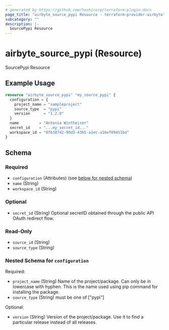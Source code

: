 ```yaml
---
# generated by https://github.com/hashicorp/terraform-plugin-docs
page_title: "airbyte_source_pypi Resource - terraform-provider-airbyte"
subcategory: ""
description: |-
  SourcePypi Resource
---
```


# airbyte_source_pypi (Resource)

SourcePypi Resource

## Example Usage

```terraform
resource "airbyte_source_pypi" "my_source_pypi" {
  configuration = {
    project_name = "sampleproject"
    source_type  = "pypi"
    version      = "1.2.0"
  }
  name         = "Antonia Wintheiser"
  secret_id    = "...my_secret_id..."
  workspace_id = "0fb38742-90d3-4365-a1ec-a16ef89451bd"
}
```

<!-- schema generated by tfplugindocs -->
## Schema

### Required

- `configuration` (Attributes) (see [below for nested schema](#nestedatt--configuration))
- `name` (String)
- `workspace_id` (String)

### Optional

- `secret_id` (String) Optional secretID obtained through the public API OAuth redirect flow.

### Read-Only

- `source_id` (String)
- `source_type` (String)

<a id="nestedatt--configuration"></a>
### Nested Schema for `configuration`

Required:

- `project_name` (String) Name of the project/package. Can only be in lowercase with hyphen. This is the name used using pip command for installing the package.
- `source_type` (String) must be one of ["pypi"]

Optional:

- `version` (String) Version of the project/package.  Use it to find a particular release instead of all releases.


